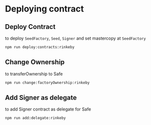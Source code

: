# Deploying contract

## Deploy Contract

to deploy ```SeedFactory```, ```Seed```, ```Signer``` and set mastercopy at ```SeedFactory```
```bash
npm run deploy:contracts:rinkeby
```

## Change Ownership

to transferOwnership to Safe
```bash
npm run change:factoryOwnership:rinkeby
```

## Add Signer as delegate

to add Signer contract as delegate for Safe
```bash
npm run add:delegate:rinkeby
```